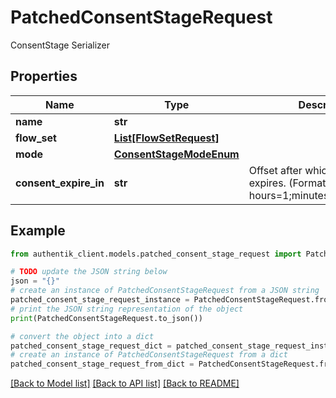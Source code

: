 # PatchedConsentStageRequest

ConsentStage Serializer

## Properties

Name | Type | Description | Notes
------------ | ------------- | ------------- | -------------
**name** | **str** |  | [optional] 
**flow_set** | [**List[FlowSetRequest]**](FlowSetRequest.md) |  | [optional] 
**mode** | [**ConsentStageModeEnum**](ConsentStageModeEnum.md) |  | [optional] 
**consent_expire_in** | **str** | Offset after which consent expires. (Format: hours&#x3D;1;minutes&#x3D;2;seconds&#x3D;3). | [optional] 

## Example

```python
from authentik_client.models.patched_consent_stage_request import PatchedConsentStageRequest

# TODO update the JSON string below
json = "{}"
# create an instance of PatchedConsentStageRequest from a JSON string
patched_consent_stage_request_instance = PatchedConsentStageRequest.from_json(json)
# print the JSON string representation of the object
print(PatchedConsentStageRequest.to_json())

# convert the object into a dict
patched_consent_stage_request_dict = patched_consent_stage_request_instance.to_dict()
# create an instance of PatchedConsentStageRequest from a dict
patched_consent_stage_request_from_dict = PatchedConsentStageRequest.from_dict(patched_consent_stage_request_dict)
```
[[Back to Model list]](../README.md#documentation-for-models) [[Back to API list]](../README.md#documentation-for-api-endpoints) [[Back to README]](../README.md)


